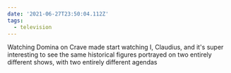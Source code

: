 ```yaml
---
date: '2021-06-27T23:50:04.112Z'
tags:
  - television
---
```


Watching Domina on Crave made start watching I, Claudius, and it's super interesting to see the same historical figures portrayed on two entirely different shows, with two entirely different agendas
